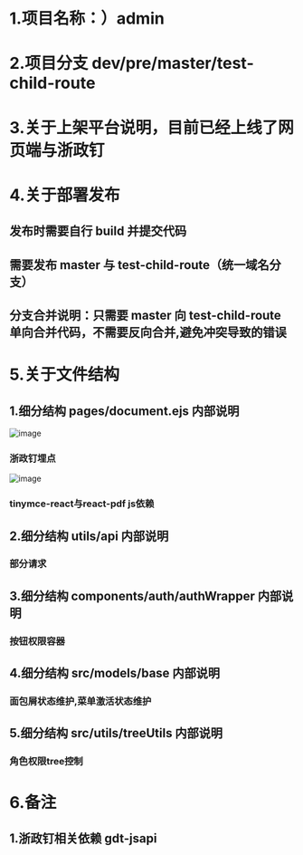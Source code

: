 # 1.项目名称：）admin
# 2.项目分支 dev/pre/master/test-child-route
# 3.关于上架平台说明，目前已经上线了网页端与浙政钉
# 4.关于部署发布
## 发布时需要自行 build 并提交代码
## 需要发布 master 与 test-child-route（统一域名分支）
## 分支合并说明：只需要 master 向 test-child-route 单向合并代码，不需要反向合并,避免冲突导致的错误
# 5.关于文件结构
## 1.细分结构 pages/document.ejs 内部说明
![image](https://img.hzanchu.com/acimg/c62f7c0595d56babe22bfd05e51d72c6.png)
### 浙政钉埋点
![image](https://img.hzanchu.com/acimg/a89760b6049a3405e83551d2291919c7.png)
### tinymce-react与react-pdf js依赖
## 2.细分结构 utils/api 内部说明
### 部分请求
## 3.细分结构 components/auth/authWrapper 内部说明
### 按钮权限容器
## 4.细分结构 src/models/base 内部说明
### 面包屑状态维护,菜单激活状态维护
## 5.细分结构 src/utils/treeUtils 内部说明
### 角色权限tree控制
# 6.备注
## 1.浙政钉相关依赖 gdt-jsapi